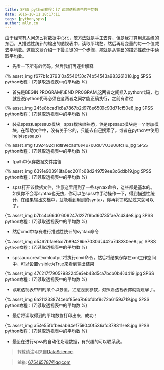 ```yaml
---
title: SPSS python教程：[7]读取透视表中的平均数
date: 2016-10-11 18:17:11
tags: [python,spss]
author: mlln.cn
---
```

由于经常有人问怎么将数据中心化，笨方法就是手工去算，但是我打算用点高级的东西，从描述性统计的输出的透视表中，读取平均数，然后再用变量的每一个值减去平均数。这篇文章介绍一下最关键的一个步骤，那就是从输出的描述性统计中读取平均数。

- 先看一下所有的代码。然后我们再逐步解释

{% asset_img f677b1c379310a5540f30c74b54543a983261018.jpg SPSS python教程：[7]读取透视表中的平均数 %}

- 首先是BEGIN PROGRAM和END PROGRAM,这两者之间插入python代码，也就是说python代码必须在这两者之间才能正确执行，之前有讲过

{% asset_img 245e8bcad1c8a7867b2d978e6509c93d71cf50e8.jpg SPSS python教程：[7]读取透视表中的平均数 %}

- 装载spss和apssaux模块，spss模块很熟悉，但是spssaux模块是一个附加模块，在帮助文件中，没有关于它的，只能去自己搜索了。或者在python中使用help(spssaux)

{% asset_img f392492c11dfa9eca8f8849760d0f703908fc119.jpg SPSS python教程：[7]读取透视表中的平均数 %}

- fpath中保存数据文件路径

{% asset_img 6391e903918fa0ec2011b68d249759ee3c6ddb19.jpg SPSS python教程：[7]读取透视表中的平均数 %}

- spss打开该数据文件，注意这里用到了一些syntax命令，这些都是基本的。如果你不会写syntax也无妨，你可以在spss中手动操作一下，得到描述性统计，在结果输出文档中，就能看到用到的syntax，你再将其粘贴过来就可以了。

{% asset_img b7bc4c66d01609247d227f9bd60735fae7cd34e8.jpg SPSS python教程：[7]读取透视表中的平均数 %}

- 然后cmd中存有进行描述性统计的syntax命令

{% asset_img d5462bfae6cd7b89426be7030d2442a7d8330ee8.jpg SPSS python教程：[7]读取透视表中的平均数 %}

- spssaux.createxmloutput将执行cmd命令，然后将结果保存在xml工作空间中，可以设置visible为True来看到输出结果

{% asset_img 476217f79052982245e5eb43d5ca7bcb0b46d419.jpg SPSS python教程：[7]读取透视表中的平均数 %}

- 读取透视表中的的某个以数值，注意观察参数，对照着透视表你就能理解了。

{% asset_img 6a2112338744ebf85ea7b6bfdbf9d72a6159a719.jpg SPSS python教程：[7]读取透视表中的平均数 %}

- 最后将读取得到的平均数值打印出来，成功！

{% asset_img a54e55fbfbedab64ef759040f536afc378311ee8.jpg SPSS python教程：[7]读取透视表中的平均数 %}

- 最近在进行spss的自动化处理数据，有兴趣的可以联系我。

> 转载请注明来自[DataScience](http://mlln.cn).

> 邮箱: 675495787@qq.com 
